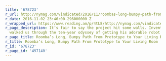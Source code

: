 ```yaml
---
title: '678723'
r_url: http://nymag.com/vindicated/2016/11/roombas-long-bumpy-path-from-prototype-to-your-living-room.html
r_date: 2016-11-02 23:46:00.296000000 Z
r_wrapped_url: https://www.reading.am/p/4tL8/http://nymag.com/vindicated/2016/11/roombas-long-bumpy-path-from-prototype-to-your-living-room.html
r_page_description: It’s fair to say the project hit some walls. Inventor Joe Jones
  walked us through the ten-year odyssey of getting his adorable robot vacuum to market.
r_page_title: Roomba’s Long, Bumpy Path From Prototype to Your Living Room
r_title: Roomba’s Long, Bumpy Path From Prototype to Your Living Room
r_id: '678723'
r_page_id: '497140'
---
```


